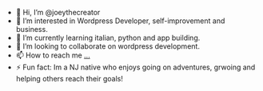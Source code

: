 - 👋 Hi, I’m @joeythecreator
- 👀 I’m interested in Wordpress Developer, self-improvement and business.
- 🌱 I’m currently learning italian, python and app building.
- 💞️ I’m looking to collaborate on wordpress development.
- 📫 How to reach me [...](https://linktr.ee/josephlinktree)
- ⚡ Fun fact: Im a NJ native who enjoys going on adventures, grwoing and helping others reach their goals!

<!---
joeythecreator/joeythecreator is a ✨ special ✨ repository because its `README.md` (this file) appears on your GitHub profile.
You can click the Preview link to take a look at your changes.
--->
